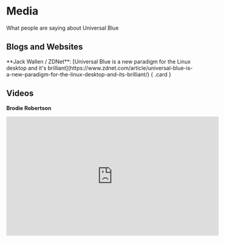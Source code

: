 # Media

What people are saying about Universal Blue

## Blogs and Websites

<div class="grid" markdown>
**Jack Wallen / ZDNet**: [Universal Blue is a new paradigm for the Linux desktop and it's brilliant](https://www.zdnet.com/article/universal-blue-is-a-new-paradigm-for-the-linux-desktop-and-its-brilliant/)
{ .card }
</div>


## Videos

**Brodie Robertson** 
<iframe width="560" height="315" src="https://www.youtube.com/embed/HsKKh3WS1q0" title="YouTube video player" frameborder="0" allow="accelerometer; autoplay; clipboard-write; encrypted-media; gyroscope; picture-in-picture; web-share" allowfullscreen></iframe>
